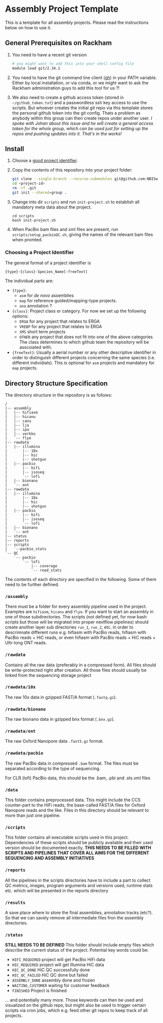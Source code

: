 # Assembly Project Template

This is a template for all assembly projects. Please read the instructions below
on how to use it.

## General Prerequisites on Rackham 

1. You need to have a recent git version
    ```sh
    # you might want to add this into your shell config file
    module load git/2.34.1
    ```
2. You need to have the git command line client ([gh](https://cli.github.com/)) in your PATH variable. Either by local installation, or via conda, or we might want to ask the Rackham administration guys to add this tool for us ?! 

3. We also need to create a github access token (stored in `~/github_token.txt`) and a passwordless ssh key access to use the scripts. But whoever creates the initial git repo via this template stores the personal github token into the git config. Thats a problem as anybody within this group can then create repos under another user. *I spoke with Johan about this issue and he will create a general access token for the whole group, which can be used just for setting up the repos and pushing updates into it. That's in the works!*

## Install

1. Choose a [good project identifier](#choosing-a-project-identifier).
2. Copy the contents of this repository into your project folder:

   ```sh
   git clone --single-branch --recurse-submodules git@github.com:NBISweden/assembly-project-template.git <project-id>
   cd <project-id>
   rm -rf .git
   git init --shared=group .
   ```

3. Change into dir `scripts` and run `init-project.sh` to establish all mandatory meta data about
   the project.
   ```
   cd scripts
   bash init-project.sh
   ```

4. When PacBio bam files and xml files are present, run `scripts/setup_pacbioQC.sh`, giving the names of the relevant bam files when promted.

### Choosing a Project Identifier

The general format of a project identifier is

    {type}-{class}-Species_Name[-freeText]

The individual parts are:

- `{type}`:
    - `asm` for _de novo_ assemblies
    - `map` for reference guided/mapping-type projects.
    - `ano` annotation ? 
- `{class}`: Project class or category. For now we set up the following options:
    - `ERGA` for any project that relates to ERGA
    - `VREBP` for any project that relates to ERGA
    - `SMS` short term projects
    - `OTHER` any project that does not fit into one of the above categories
    The class determines to which github team the repository will be asscoiated with.
- `{freeText}`: Usually a aerial number or any other descriptive identifier in order to distinguish different projects concerning the same species (i.e. different individials). This is optional for `asm` projects and mandatory for `map`
  projects.

## Directory Structure Specification

The directory structure in the repository is as follows:

```
/
|-- assembly
|   |-- hifiasm
|   |-- hicanu
|   |-- canu
|   |-- lja
|   |-- ipa
|   |-- verkko
|   `-- flye
|-- rawdata
|   |-- illumina 
|       |-- 10x
|       |-- hic
|       |-- shotgun
|   |-- pacbio
|       |-- hifi
|       |-- isoseq
|       `-- lofi
|   |-- bionano
|   `-- ont
|-- rawdata
|   |-- illumina 
|       |-- 10x
|       |-- hic
|       |-- shotgun
|   |-- pacbio
|       |-- hifi
|       |-- isoseq
|       `-- lofi
|   |-- bionano
|   `-- ont
|-- status
|-- reports
|-- scripts
|   `--pacbio_stats
`-- QC
    `-- pacbio
        `-- lofi
            |-- coverage
            `-- read_stats
```

The contents of each directory are specified in the following. Some of them need to be further defined.


### `/assembly`

There must be a folder for every assembly pipeline used in the project. Examples are `hifiasm`, `hicanu` and `flye`. If you want to start an assembly in one of those subdirectories. The scripts (not defined yet, for now bash scripts but those will be migrated into proper nextflow pipelines) should create another layer sub directories `run_1`, `run_2`, etc. in order to descrimnate different runs e.g. hifiasm with PacBio reads, hifiasm with PacBio reads + HiC reads, or even  hifiasm with PacBio reads + HiC reads + Ultr-long ONT reads. 

### `/rawdata`

Contains all the raw data (preferably in a compressed form). All files should be write-protected right after creation. All those files should usually be linked from the sequencing storage project 

### `/rawdata/10x`

The raw 10x data in gzipped FAST/A format (`.fastq.gz`).

### `/rawdata/bionano`

The raw bionano data in gzipped bnx format (`.bnx.gz`).

### `/rawdata/ont`

The raw Oxford Nanopore data `.fast5.gz` format.

### `/rawdata/pacbio`

The raw PacBio data in compressed `.bam` format. The files must be separated
according to the type of sequencing.

For CLR (lofi) PacBio data, this should be the .bam, .pbi and .sts.xml files

### `/data`

This folder contains preprocessed data. This might include the CCS counter-part
to the HiFi reads, the base-called FAST/A files for Oxford Nanopore reads and
the like. Files in this directory should be relevant to more than just one
pipeline.

### `/scripts`

This folder contains all executable scripts used in this project. Dependencies
of these scripts should be publicly available and their used version should be
documented exactly. **THIS NEEDS TO BE FILLED WITH SCRIPTS AND PIPELINES THAT COVER ALL AIMS FOR THE DIFFERENT SEQUENCING AND ASSEMBLY INITIATIVES**

### `/reports`

All the pipelines in the scripts directories have to include a part to collect QC metrics, images, program arguments and versions used, runtime stats etc. which will be presented in the reports directory 

### `/results`

A save place where to store the final assemblies, annotation tracks (etc?). So that we can savely remove all intermediate files fron the assembly directories.

### `/status`

**STILL NEEDS TO BE DEFINED** This folder should include empty files which describe the current status of the project. Potential key words could be:
 
- `HIFI_REQUIRED` project will get PacBio HiFi data 
- `HIC_REQUIRED`  project will get Illumina HiC data 
- `HIC_QC_DONE`   HiC QC successfully done
- `HIC_QC_FAILED` HiC QC done but failed 
- `ASSEMBLY_DONE` assembly done and frozen
- `WAITING_CUSTOMER` waiting for customer feedback
- `FINISHED`      Project is finished

... and potentially many more. Those keywords can then be used and visualized on the github repo, but might also be used to trigger certain scripts via cron jobs, which e.g. feed other git repos to keep track of all projects. 